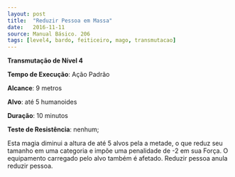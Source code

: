 ```yaml
---
layout: post
title:  "Reduzir Pessoa em Massa"
date:   2016-11-11
source: Manual Básico. 206
tags: [level4, bardo, feiticeiro, mago, transmutacao]
---
```


**Transmutação de Nível 4**

**Tempo de Execução**: Ação Padrão

**Alcance**: 9 metros

**Alvo**: até 5 humanoides

**Duração**: 10 minutos

**Teste de Resistência**: nenhum;

Esta magia diminui a altura de até 5 alvos pela a metade, o que reduz seu tamanho em uma categoria e impõe uma penalidade de -2 em sua Força. O equipamento carregado pelo alvo também é afetado.
Reduzir pessoa anula reduzir pessoa.